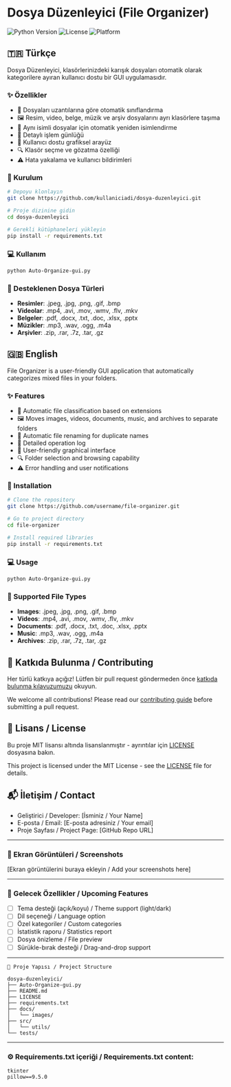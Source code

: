 # Dosya Düzenleyici (File Organizer)

![Python Version](https://img.shields.io/badge/python-3.6+-blue.svg)
![License](https://img.shields.io/badge/license-MIT-green.svg)
![Platform](https://img.shields.io/badge/platform-Windows%20%7C%20Linux%20%7C%20macOS-lightgrey.svg)

## 🇹🇷 Türkçe

Dosya Düzenleyici, klasörlerinizdeki karışık dosyaları otomatik olarak kategorilere ayıran kullanıcı dostu bir GUI uygulamasıdır.

### ✨ Özellikler

- 📁 Dosyaları uzantılarına göre otomatik sınıflandırma
- 🖼️ Resim, video, belge, müzik ve arşiv dosyalarını ayrı klasörlere taşıma
- 🔄 Aynı isimli dosyalar için otomatik yeniden isimlendirme
- 📝 Detaylı işlem günlüğü
- 🎨 Kullanıcı dostu grafiksel arayüz
- 🔍 Klasör seçme ve gözatma özelliği
- ⚠️ Hata yakalama ve kullanıcı bildirimleri

### 🔧 Kurulum

```bash
# Depoyu klonlayın
git clone https://github.com/kullaniciadi/dosya-duzenleyici.git

# Proje dizinine gidin
cd dosya-duzenleyici

# Gerekli kütüphaneleri yükleyin
pip install -r requirements.txt
```

### 💻 Kullanım

```bash
python Auto-Organize-gui.py
```

### 📂 Desteklenen Dosya Türleri

- **Resimler**: .jpeg, .jpg, .png, .gif, .bmp
- **Videolar**: .mp4, .avi, .mov, .wmv, .flv, .mkv
- **Belgeler**: .pdf, .docx, .txt, .doc, .xlsx, .pptx
- **Müzikler**: .mp3, .wav, .ogg, .m4a
- **Arşivler**: .zip, .rar, .7z, .tar, .gz

## 🇬🇧 English

File Organizer is a user-friendly GUI application that automatically categorizes mixed files in your folders.

### ✨ Features

- 📁 Automatic file classification based on extensions
- 🖼️ Moves images, videos, documents, music, and archives to separate folders
- 🔄 Automatic file renaming for duplicate names
- 📝 Detailed operation log
- 🎨 User-friendly graphical interface
- 🔍 Folder selection and browsing capability
- ⚠️ Error handling and user notifications

### 🔧 Installation

```bash
# Clone the repository
git clone https://github.com/username/file-organizer.git

# Go to project directory
cd file-organizer

# Install required libraries
pip install -r requirements.txt
```

### 💻 Usage

```bash
python Auto-Organize-gui.py
```

### 📂 Supported File Types

- **Images**: .jpeg, .jpg, .png, .gif, .bmp
- **Videos**: .mp4, .avi, .mov, .wmv, .flv, .mkv
- **Documents**: .pdf, .docx, .txt, .doc, .xlsx, .pptx
- **Music**: .mp3, .wav, .ogg, .m4a
- **Archives**: .zip, .rar, .7z, .tar, .gz

## 🤝 Katkıda Bulunma / Contributing

Her türlü katkıya açığız! Lütfen bir pull request göndermeden önce [katkıda bulunma kılavuzumuzu](CONTRIBUTING.md) okuyun.

We welcome all contributions! Please read our [contributing guide](CONTRIBUTING.md) before submitting a pull request.

## 📝 Lisans / License

Bu proje MIT lisansı altında lisanslanmıştır - ayrıntılar için [LICENSE](LICENSE) dosyasına bakın.

This project is licensed under the MIT License - see the [LICENSE](LICENSE) file for details.

## 📬 İletişim / Contact

- Geliştirici / Developer: [İsminiz / Your Name]
- E-posta / Email: [E-posta adresiniz / Your email]
- Proje Sayfası / Project Page: [GitHub Repo URL]

---

### 📸 Ekran Görüntüleri / Screenshots

[Ekran görüntülerini buraya ekleyin / Add your screenshots here]

---

### 🚀 Gelecek Özellikler / Upcoming Features

- [ ] Tema desteği (açık/koyu) / Theme support (light/dark)
- [ ] Dil seçeneği / Language option
- [ ] Özel kategoriler / Custom categories
- [ ] İstatistik raporu / Statistics report
- [ ] Dosya önizleme / File preview
- [ ] Sürükle-bırak desteği / Drag-and-drop support

---

```
📁 Proje Yapısı / Project Structure

dosya-duzenleyici/
├── Auto-Organize-gui.py
├── README.md
├── LICENSE
├── requirements.txt
├── docs/
│   └── images/
├── src/
│   └── utils/
└── tests/
```

---

### ⚙️ Requirements.txt içeriği / Requirements.txt content:

```
tkinter
pillow==9.5.0
```

